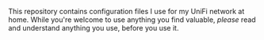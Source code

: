 This repository contains configuration files I use for my UniFi network at home.
While you're welcome to use anything you find valuable, *please* read and
understand anything you use, before you use it.
